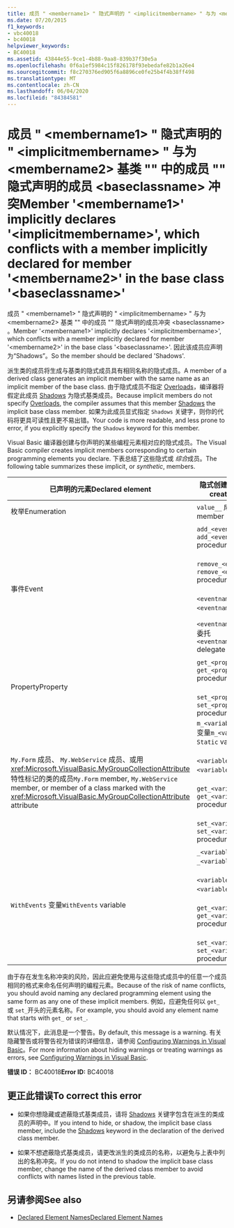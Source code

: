 ```yaml
---
title: 成员 " <membername1> " 隐式声明的 " <implicitmembername> " 与为 <membername2> 基类 "" 中的成员 "" 隐式声明的成员 <baseclassname> 冲突
ms.date: 07/20/2015
f1_keywords:
- vbc40018
- bc40018
helpviewer_keywords:
- BC40018
ms.assetid: 43844e55-9ce1-4b88-9aa8-839b37f30e5a
ms.openlocfilehash: 0f6a1ef5984c15f826178f93ebedafe82b1a26e4
ms.sourcegitcommit: f8c270376ed905f6a8896ce0fe25b4f4b38ff498
ms.translationtype: MT
ms.contentlocale: zh-CN
ms.lasthandoff: 06/04/2020
ms.locfileid: "84384581"
---
```

# <a name="member-membername1-implicitly-declares-implicitmembername-which-conflicts-with-a-member-implicitly-declared-for-member-membername2-in-the-base-class-baseclassname"></a><span data-ttu-id="19f75-102">成员 " \<membername1> " 隐式声明的 " \<implicitmembername> " 与为 \<membername2> 基类 "" 中的成员 "" 隐式声明的成员 \<baseclassname> 冲突</span><span class="sxs-lookup"><span data-stu-id="19f75-102">Member '\<membername1>' implicitly declares '\<implicitmembername>', which conflicts with a member implicitly declared for member '\<membername2>' in the base class '\<baseclassname>'</span></span>
<span data-ttu-id="19f75-103">成员 " \<membername1> " 隐式声明的 " \<implicitmembername> " 与为 \<membername2> 基类 "" 中的成员 "" 隐式声明的成员冲突 \<baseclassname> 。</span><span class="sxs-lookup"><span data-stu-id="19f75-103">Member '\<membername1>' implicitly declares '\<implicitmembername>', which conflicts with a member implicitly declared for member '\<membername2>' in the base class '\<baseclassname>'.</span></span> <span data-ttu-id="19f75-104">因此该成员应声明为“Shadows”。</span><span class="sxs-lookup"><span data-stu-id="19f75-104">So the member should be declared 'Shadows'.</span></span>  
  
 <span data-ttu-id="19f75-105">派生类的成员将生成与基类的隐式成员具有相同名称的隐式成员。</span><span class="sxs-lookup"><span data-stu-id="19f75-105">A member of a derived class generates an implicit member with the same name as an implicit member of the base class.</span></span> <span data-ttu-id="19f75-106">由于隐式成员不指定 [Overloads](../language-reference/modifiers/overloads.md)，编译器将假定此成员 [Shadows](../language-reference/modifiers/shadows.md) 为隐式基类成员。</span><span class="sxs-lookup"><span data-stu-id="19f75-106">Because implicit members do not specify [Overloads](../language-reference/modifiers/overloads.md), the compiler assumes that this member [Shadows](../language-reference/modifiers/shadows.md) the implicit base class member.</span></span> <span data-ttu-id="19f75-107">如果为此成员显式指定 `Shadows` 关键字，则你的代码将更具可读性且更不易出错。</span><span class="sxs-lookup"><span data-stu-id="19f75-107">Your code is more readable, and less prone to error, if you explicitly specify the `Shadows` keyword for this member.</span></span>  
  
 <span data-ttu-id="19f75-108">Visual Basic 编译器创建与你声明的某些编程元素相对应的隐式成员。</span><span class="sxs-lookup"><span data-stu-id="19f75-108">The Visual Basic compiler creates implicit members corresponding to certain programming elements you declare.</span></span> <span data-ttu-id="19f75-109">下表总结了这些隐式或 *综合*成员。</span><span class="sxs-lookup"><span data-stu-id="19f75-109">The following table summarizes these implicit, or *synthetic*, members.</span></span>  
  
|<span data-ttu-id="19f75-110">已声明的元素</span><span class="sxs-lookup"><span data-stu-id="19f75-110">Declared element</span></span>|<span data-ttu-id="19f75-111">隐式创建的成员</span><span class="sxs-lookup"><span data-stu-id="19f75-111">Implicitly created members</span></span>|  
|----------------------|--------------------------------|  
|<span data-ttu-id="19f75-112">枚举</span><span class="sxs-lookup"><span data-stu-id="19f75-112">Enumeration</span></span>|<span data-ttu-id="19f75-113">`value__` 成员</span><span class="sxs-lookup"><span data-stu-id="19f75-113">`value__` member</span></span>|  
|<span data-ttu-id="19f75-114">事件</span><span class="sxs-lookup"><span data-stu-id="19f75-114">Event</span></span>|<span data-ttu-id="19f75-115">`add_<eventname>` 过程</span><span class="sxs-lookup"><span data-stu-id="19f75-115">`add_<eventname>` procedure</span></span><br /><br /> <span data-ttu-id="19f75-116">`remove_<eventname>` 过程</span><span class="sxs-lookup"><span data-stu-id="19f75-116">`remove_<eventname>` procedure</span></span><br /><br /> <span data-ttu-id="19f75-117">`<eventname>Event` 字段</span><span class="sxs-lookup"><span data-stu-id="19f75-117">`<eventname>Event` field</span></span><br /><br /> <span data-ttu-id="19f75-118">`<eventname>EventHandler` 委托</span><span class="sxs-lookup"><span data-stu-id="19f75-118">`<eventname>EventHandler` delegate</span></span>|  
|<span data-ttu-id="19f75-119">Property</span><span class="sxs-lookup"><span data-stu-id="19f75-119">Property</span></span>|<span data-ttu-id="19f75-120">`get_<propertyname>` 过程</span><span class="sxs-lookup"><span data-stu-id="19f75-120">`get_<propertyname>` procedure</span></span><br /><br /> <span data-ttu-id="19f75-121">`set_<propertyname>` 过程</span><span class="sxs-lookup"><span data-stu-id="19f75-121">`set_<propertyname>` procedure</span></span>|  
|<span data-ttu-id="19f75-122">`My.Form` 成员、 `My.WebService` 成员、或用 <xref:Microsoft.VisualBasic.MyGroupCollectionAttribute> 特性标记的类的成员</span><span class="sxs-lookup"><span data-stu-id="19f75-122">`My.Form` member, `My.WebService` member, or member of a class marked with the <xref:Microsoft.VisualBasic.MyGroupCollectionAttribute> attribute</span></span>|<span data-ttu-id="19f75-123">`m_<variablename>``Static`变量</span><span class="sxs-lookup"><span data-stu-id="19f75-123">`m_<variablename>` `Static` variable</span></span><br /><br /> <span data-ttu-id="19f75-124">`<variablename>` 属性</span><span class="sxs-lookup"><span data-stu-id="19f75-124">`<variablename>` property</span></span><br /><br /> <span data-ttu-id="19f75-125">`get_<variablename>` 过程</span><span class="sxs-lookup"><span data-stu-id="19f75-125">`get_<variablename>` procedure</span></span><br /><br /> <span data-ttu-id="19f75-126">`set_<variablename>` 过程</span><span class="sxs-lookup"><span data-stu-id="19f75-126">`set_<variablename>` procedure</span></span>|  
|<span data-ttu-id="19f75-127">`WithEvents` 变量</span><span class="sxs-lookup"><span data-stu-id="19f75-127">`WithEvents` variable</span></span>|<span data-ttu-id="19f75-128">`_<variablename>` 变量</span><span class="sxs-lookup"><span data-stu-id="19f75-128">`_<variablename>` variable</span></span><br /><br /> <span data-ttu-id="19f75-129">`<variablename>` 属性</span><span class="sxs-lookup"><span data-stu-id="19f75-129">`<variablename>` property</span></span><br /><br /> <span data-ttu-id="19f75-130">`get_<variablename>` 过程</span><span class="sxs-lookup"><span data-stu-id="19f75-130">`get_<variablename>` procedure</span></span><br /><br /> <span data-ttu-id="19f75-131">`set_<variablename>` 过程</span><span class="sxs-lookup"><span data-stu-id="19f75-131">`set_<variablename>` procedure</span></span>|  
  
 <span data-ttu-id="19f75-132">由于存在发生名称冲突的风险，因此应避免使用与这些隐式成员中的任意一个成员相同的格式来命名任何声明的编程元素。</span><span class="sxs-lookup"><span data-stu-id="19f75-132">Because of the risk of name conflicts, you should avoid naming any declared programming element using the same form as any one of these implicit members.</span></span> <span data-ttu-id="19f75-133">例如，应避免任何以 `get_` 或 `set_`开头的元素名称。</span><span class="sxs-lookup"><span data-stu-id="19f75-133">For example, you should avoid any element name that starts with `get_` or `set_`.</span></span>  
  
 <span data-ttu-id="19f75-134">默认情况下，此消息是一个警告。</span><span class="sxs-lookup"><span data-stu-id="19f75-134">By default, this message is a warning.</span></span> <span data-ttu-id="19f75-135">有关隐藏警告或将警告视为错误的详细信息，请参阅 [Configuring Warnings in Visual Basic](/visualstudio/ide/configuring-warnings-in-visual-basic)。</span><span class="sxs-lookup"><span data-stu-id="19f75-135">For more information about hiding warnings or treating warnings as errors, see [Configuring Warnings in Visual Basic](/visualstudio/ide/configuring-warnings-in-visual-basic).</span></span>  
  
 <span data-ttu-id="19f75-136">**错误 ID：** BC40018</span><span class="sxs-lookup"><span data-stu-id="19f75-136">**Error ID:** BC40018</span></span>  
  
## <a name="to-correct-this-error"></a><span data-ttu-id="19f75-137">更正此错误</span><span class="sxs-lookup"><span data-stu-id="19f75-137">To correct this error</span></span>  
  
- <span data-ttu-id="19f75-138">如果你想隐藏或遮蔽隐式基类成员，请将 [Shadows](../language-reference/modifiers/shadows.md) 关键字包含在派生的类成员的声明中。</span><span class="sxs-lookup"><span data-stu-id="19f75-138">If you intend to hide, or shadow, the implicit base class member, include the [Shadows](../language-reference/modifiers/shadows.md) keyword in the declaration of the derived class member.</span></span>  
  
- <span data-ttu-id="19f75-139">如果不想遮蔽隐式基类成员，请更改派生的类成员的名称，以避免与上表中列出的名称冲突。</span><span class="sxs-lookup"><span data-stu-id="19f75-139">If you do not intend to shadow the implicit base class member, change the name of the derived class member to avoid conflicts with names listed in the previous table.</span></span>  
  
## <a name="see-also"></a><span data-ttu-id="19f75-140">另请参阅</span><span class="sxs-lookup"><span data-stu-id="19f75-140">See also</span></span>

- [<span data-ttu-id="19f75-141">Declared Element Names</span><span class="sxs-lookup"><span data-stu-id="19f75-141">Declared Element Names</span></span>](../programming-guide/language-features/declared-elements/declared-element-names.md)
